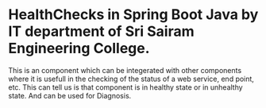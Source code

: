# HealthChecks in Spring Boot Java by IT department of Sri Sairam Engineering College.

This is an component which can be integerated with other components where it is usefull in the checking of the status of a web service, end point, etc.
This can tell us is that component is in healthy state or in unhealthy state. And can be used for Diagnosis.
